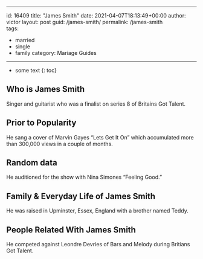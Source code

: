  ---
id: 16409
title: "James Smith"
date: 2021-04-07T18:13:49+00:00
author: victor
layout: post
guid: /james-smith/
permalink: /james-smith  
tags:
  - married
  - single
  - family
category: Mariage Guides
---

* some text
{: toc}

## Who is James Smith

Singer and guitarist who was a finalist on series 8 of Britains Got Talent.

## Prior to Popularity

He sang a cover of Marvin Gayes &#8220;Lets Get It On&#8221; which accumulated more than 300,000 views in a couple of months.

## Random data

He auditioned for the show with Nina Simones &#8220;Feeling Good.&#8221;

## Family & Everyday Life of James Smith

He was raised in Upminster, Essex, England with a brother named Teddy.

## People Related With James Smith

He competed against Leondre Devries of Bars and Melody during Britians Got Talent.
 